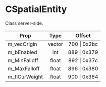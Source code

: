 # CSpatialEntity

Class server-side.

|Prop|Type|Offset|
|---|:-:|:-:|
|m_vecOrigin|vector|700 \| 0x2bc|
|m_bEnabled|int|889 \| 0x379|
|m_MinFalloff|float|892 \| 0x37c|
|m_MaxFalloff|float|896 \| 0x380|
|m_flCurWeight|float|900 \| 0x384|
